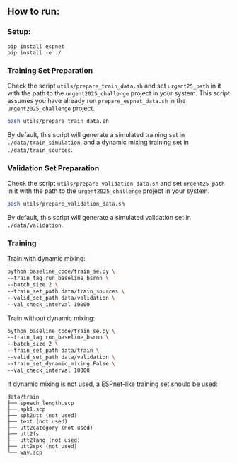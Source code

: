 ## How to run:


### Setup:
```
pip install espnet
pip install -e ./
```

### Training Set Preparation

Check the script `utils/prepare_train_data.sh`  and set `urgent25_path` in it with the path to the `urgent2025_challenge` project in your system. 
This script assumes you have already run `prepare_espnet_data.sh` in the `urgent2025_challenge` project.

```bash 
bash utils/prepare_train_data.sh
```
By default, this script will generate a simulated training set in `./data/train_simulation`, and a dynamic mixing training set in `./data/train_sources`.

### Validation Set Preparation

Check the script `utils/prepare_validation_data.sh`  and set `urgent25_path` in it with the path to the `urgent2025_challenge` project in your system. 
```bash 
bash utils/prepare_validation_data.sh
```
By default, this script will generate a simulated validation set in `./data/validation`.


### Training
Train with dynamic mixing:
```bash 
python baseline_code/train_se.py \
--train_tag run_baseline_bsrnn \
--batch_size 2 \
--train_set_path data/train_sources \
--valid_set_path data/validation \
--val_check_interval 10000
```


Train without dynamic mixing:

```bash 
python baseline_code/train_se.py \
--train_tag run_baseline_bsrnn \
--batch_size 2 \
--train_set_path data/train \
--valid_set_path data/validation \
--train_set_dynamic_mixing False \
--val_check_interval 10000
```

If dynamic mixing is not used, a ESPnet-like training set should be used:
```
data/train
├── speech_length.scp
├── spk1.scp
├── spk2utt (not used)
├── text (not used)
├── utt2category (not used)
├── utt2fs
├── utt2lang (not used)
├── utt2spk (not used)
└── wav.scp
```